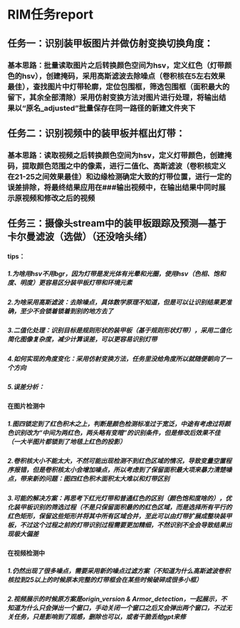 # RIM任务report
## 任务一：识别装甲板图片并做仿射变换切换角度：
### 基本思路：批量读取图片之后转换颜色空间为hsv，定义红色（灯带颜色的hsv），创建掩码，采用高斯滤波去除噪点（卷积核在5左右效果最佳），查找图片中灯带轮廓，定位包围框，筛选包围框（面积最大的留下，其余全部清除）采用仿射变换方法对图片进行处理，将输出结果以“原名_adjusted”批量保存在同一路径的新建文件夹下
## 任务二：识别视频中的装甲板并框出灯带：
### 基本思路：读取视频之后转换颜色空间为hsv，定义灯带颜色，创建掩码，提取颜色范围之中的像素，进行二值化、高斯滤波（卷积核定义在21-25之间效果最佳）和边缘检测确定大致的灯带位置，进行一定的误差排除，将最终结果应用在###输出视频中，在输出结果中同时展示原视频和修改之后的视频
## 任务三：摄像头stream中的装甲板跟踪及预测—基于卡尔曼滤波（选做）（还没啥头绪）
#### tips：
##### 1.为啥用hsv不用bgr，因为灯带是发光体有光晕和光圈，使用hsv（色相、饱和度、明度）更容易区分装甲板灯带和环境元素
##### 2.为啥采用高斯滤波：去除噪点，具体数学原理不知道，但是可以让识别结果更准确，至少不会锁着锁着到别的地方去了
##### 3.二值化处理：识别目标是规则形状的装甲板（基于规则形状灯带），采用二值化简化图像复杂度，减少计算误差，可以更容易识别灯带
##### 4.如何实现的角度变化：采用仿射变换方法，任务里没给角度所以就随便朝向了一个方向
##### 5.误差分析：
#### 在图片检测中
##### 1.图四锁定到了红色积木之上，判断是颜色检测标准过于宽泛，中途有考虑过将颜色识别改为“中间为两红色，两头略有变暗”的识别条件，但是修改后效果不佳（一大半图片都锁到了地毯上红色的投影）
##### 2.卷积核大小不能太大，不然可能出现检测不到红色区域的情况，导致变量空置程序报错，但是卷积核太小会增加噪点，所以考虑到了保留面积最大项来暴力清楚噪点，带来新的问题：图四红色积木面积太大难以和灯带区别
##### 3.可能的解决方案：再思考下红光灯带和普通红色的区别（颜色饱和度啥的），优化装甲板识别的筛选过程（不是只保留面积最的的红色区域，而是选择所有平行的红色矩形，保留这些矩形并将其中所有区域合并，至此可以由灯带扩展成整块装甲板，不过这个过程之前的灯带识别过程需要更加精细，不然识别不全会导致结果出现极大偏差	
#### 在视频检测中
##### 1.仍然出现了很多噪点，需要采用新的噪点过滤方案（不知道为什么高斯滤波卷积核拉到25以上的时候原本完整的灯带框会在某些时候破碎成很多小框）
##### 2.视频展示的时候原方案是origin_version & Armor_detection，一起展示，不知道为什么只会弹出一个窗口，手动关闭一个窗口之后又会弹出两个窗口，不过无关任务，只是影响到了观感，删除也可以，或者干脆丢给gpt来修
